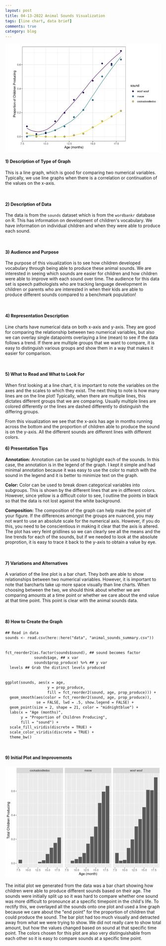 ```yaml
---
layout: post
title: 04-13-2022 Animal Sounds Visualization
tags: [line chart, data brief]
comments: true
category: blog
---
```



![](/images/animal_sounds.png)

#### 1) Description of Type of Graph

This is a line graph, which is good for comparing two numerical variables. Typically, we use line graphs when there is a correlation or continuation of the values on the x-axis.

<br>

#### 2) Description of Data

The data is from the `sounds` dataset which is from the `wordbankr` database on R. This has information on development of children's vocabulary. We have information on individual children and when they were able to produce each sound.

<br>

#### 3) Audience and Purpose

The purpose of this visualization is to see how children developed vocabulary through being able to produce these animal sounds. We are interested in seeing which sounds are easier for children and how children were able to improve with each sound over time. The audience for this data set is speech pathologists who are tracking language development in children or parents who are interested in when their kids are able to produce different sounds compared to a benchmark population!

<br>

#### 4) Representation Description

Line charts have numerical data on both x-axis and y-axis. They are good for comparing the relationship between two numerical variables, but also we can overlay single datapoints overlaying a line (mean) to see if the data follows a trend. If there are multiple groups that we want to compare, it is easy to distinguish various groups and show them in a way that makes it easier for comparison.

<br>

#### 5) What to Read and What to Look For

When first looking at a line chart, it is important to note the variables on the axes and the scales to which they exist. The next thing to note is how many lines are on the line plot! Typically, when there are multiple lines, this dictates different groups that we are comparing. Usually multiple lines are colored differently or the lines are dashed differently to distinguish the differing groups.

From this visualization we see that the x-axis has age in months running across the bottom and the proportion of children able to produce the sound is on the y-axis. All the different sounds are different lines with different colors.

#### 6) Presentation Tips

**Annotation:** Annotation can be used to highlight each of the sounds. In this case, the annotation is in the legend of the graph. I kept it simple and had minimal annotation because it was easy to use the color to match with the sound in the legend and it is better to minimize text on the graph.

**Color:** Color can be used to break down categorical variables into subgroups. This is shown by the different lines that are in different colors. However, since yellow is a difficult color to see, I outline the points in black so that the data is not lost against the white background.

**Composition:** The composition of the graph can help make the point of your figure. If the differences amongst the groups are nuanced, you may not want to use an absolute scale for the numerical axis. However, if you do this, you need to be conscientious in making it clear that the axis is altered. The plot has very feint gridlines so we can clearly see all the means and the line trends for each of the sounds, but if we needed to look at the absolute proprotion, it is easy to trace it back to the y-axis to obtain a value by eye.

<br>

#### 7) Variations and Alternatives

A variation of the line plot is a bar chart. They both are able to show relationships between two numerical variables. However, it is important to note that barcharts take up more space visually than line charts. When choosing between the two, we should think about whether we are comparing amounts at a time point or whether we care about the end value at that time point. This point is clear with the animal sounds data.

<br>

#### 8) How to Create the Graph 

````
## Read in data
sounds <- read.csv(here::here("data", "animal_sounds_summary.csv"))


fct_reorder2(as.factor(sounds$sound), ## sound becomes factor
             sounds$age, ## x var
             sounds$prop_produce) %>% ## y var
  levels ## Grab the distinct levels produced
  

ggplot(sounds, aes(x = age, 
                   y = prop_produce, 
                   fill = fct_reorder2(sound, age, prop_produce))) +
  geom_smooth(aes(color = fct_reorder2(sound, age, prop_produce)),
              se = FALSE, lwd = .5, show.legend = FALSE) +
  geom_point(size = 2, shape = 21, color = "midnightblue") +
  labs(x = "Age (months)", 
       y = "Proportion of Children Producing", 
       fill = "sound") +
  scale_fill_viridis(discrete = TRUE) +
  scale_color_viridis(discrete = TRUE) +
  theme_bw()
````

<br>

#### 9) Initial Plot and Improvements

![](/images/animal_sounds_init.png)

The initial plot we generated from the data was a bar chart showing how children were able to produce different sounds based on their age. The sounds were initially split up so it was hard to compare whether one sound was more difficult to pronounce at a specific timepoint in the child's life. To rectify this, we overlayed all the sounds onto one plot and used a line graph because we care about the "end point" for the proportion of children that could produce the sound. The bar plot had too much visually and detracted away from what we were trying to show. We did not really care to show total amount, but how the values changed based on sound at that specific time point. The colors chosen for this plot are also very distinguishable from each other so it is easy to compare sounds at a specific time point.
